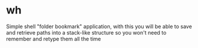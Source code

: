 # wh
Simple shell "folder bookmark" application, with this you will be able to save and retrieve paths into a stack-like structure so you won't need to remember and retype them all the time
